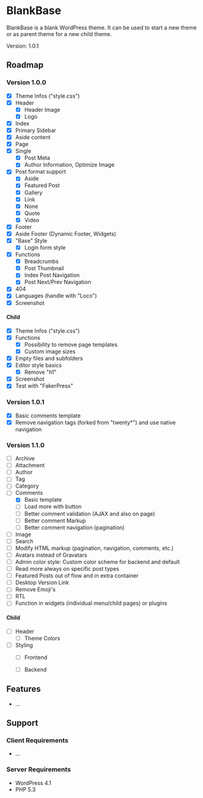# BlankBase #

BlankBase is a blank WordPress theme.
It can be used to start a new theme or as parent theme for a new child theme.

Version: 1.0.1


## Roadmap ##

### Version 1.0.0 ###

* [x] Theme Infos ("style.css")
* [x] Header
	* [x] Header Image
	* [x] Logo
* [x] Index
* [x] Primary Sidebar
* [x] Aside content
* [x] Page
* [x] Single
	* [x] Post Meta
	* [x] Author Information, Optimize Image
* [x] Post format support
	* [x] Aside
	* [x] Featured Post
	* [x] Gallery
	* [x] Link
	* [x] None
	* [x] Quote
	* [x] Video
* [x] Footer
* [x] Aside Footer (Dynamic Footer, Widgets)
* [x] "Base" Style
	* [x] Login form style
* [x] Functions
	* [x] Breadcrumbs
	* [x] Post Thumbnail
	* [x] Index Post Navigation
	* [x] Post Next/Prev Navigation
* [x] 404
* [x] Languages (handle with "Loco")
* [x] Screenshot

#### Child ####

* [x] Theme Infos ("style.css")
* [x] Functions
	* [x] Possibility to remove page templates
	* [x] Custom image sizes
* [x] Empty files and subfolders
* [x] Editor style basics
	* [x] Remove "h1"
* [x] Screenshot
* [x] Test with "FakerPress"

### Version 1.0.1 ###

* [x] Basic comments template
* [x] Remove navigation tags (forked from "twenty*") and use native navigation

### Version 1.1.0 ###

* [ ] Archive
* [ ] Attachment
* [ ] Author
* [ ] Tag
* [ ] Category
* [ ] Comments
	* [x] Basic template
	* [ ] Load more with button
	* [ ] Better comment validation (AJAX and also on page)
	* [ ] Better comment Markup
	* [ ] Better comment navigation (pagination)
* [ ] Image
* [ ] Search
* [ ] Modify HTML markup (pagination, navigation, comments, etc.)
* [ ] Avatars instead of Gravatars
* [ ] Admin color style: Custom color scheme for backend and default
* [ ] Read more always on specific post types
* [ ] Featured Posts out of flow and in extra container
* [ ] Desktop Version Link
* [ ] Remove Emoji's
* [ ] RTL
* [ ] Function in widgets (individual menu/child pages) or plugins

#### Child ####

* [ ] Header
	* [ ] Theme Colors
* [ ] Styling
	* [ ] Frontend
	* [ ] Backend


## Features ##

* ...


## Support ##

### Client Requirements ###

* ...

### Server Requirements ###

* WordPress 4.1
* PHP 5.3